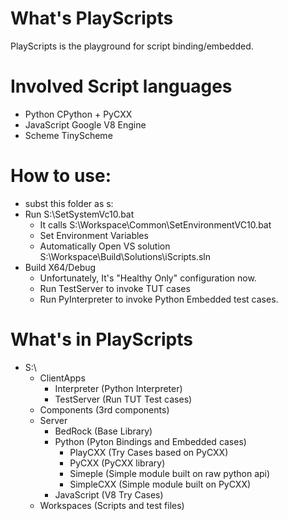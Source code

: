 
# What's PlayScripts

PlayScripts is the playground for script binding/embedded.

# Involved Script languages

- Python
  CPython + PyCXX
- JavaScript
  Google V8 Engine
- Scheme
  TinyScheme

# How to use:
- subst this folder as s:
- Run S:\SetSystemVc10.bat
  - It calls S:\Workspace\Common\SetEnvironmentVC10.bat
  - Set Environment Variables
  - Automatically Open VS solution  S:\Workspace\Build\Solutions\iScripts.sln
- Build X64/Debug
  - Unfortunately, It's "Healthy Only" configuration now.
  - Run TestServer to invoke TUT cases
  - Run PyInterpreter to invoke Python Embedded test cases.

  
# What's in PlayScripts
- S:\
	- ClientApps
		- Interpreter (Python Interpreter)
		- TestServer (Run TUT Test cases)
	- Components (3rd components)
	- Server
		- BedRock (Base Library)
		- Python  (Pyton Bindings and Embedded cases)
		  - PlayCXX   (Try Cases based on PyCXX)
		  - PyCXX     (PyCXX library)
		  - Simeple   (Simple module built on raw python api)
		  - SimpleCXX (Simple module built on PyCXX)
		- JavaScript (V8 Try Cases)
	- Workspaces (Scripts and test files)